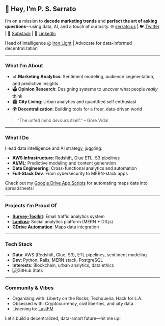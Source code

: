 ## 👋 Hey, I’m P. S. Serrato
I’m on a mission to **decode marketing trends** and **perfect the art of asking questions**—using data, AI, and a touch of curiosity.
🌐 [serrato.us](https://serrato.us) | 🐦 [Twitter](https://twitter.com/yourhandle) | 📝 [Substack](https://yoursubstack) | 💼 [LinkedIn](https://linkedin.com/in/yourprofile)

Head of Intelligence @ [Iron Light](https://ironlight.com) | Advocate for data-informed decentralization

---

### What I’m About
- 📊 **Marketing Analytics**: Sentiment modeling, audience segmentation, and predictive insights
- 🗳️ **Opinion Research**: Designing systems to uncover what people *really* think
- 🏙️ **City Living**: Urban analytics and quantified self enthusiast
- 🌍 **Decentralization**: Building tools for a freer, data-driven world

> "The unfed mind devours itself." – Gore Vidal

---

### What I Do
I lead data intelligence and AI strategy, juggling:
- **AWS Infrastructure**: Redshift, Glue ETL, S3 pipelines
- **AI/ML**: Predictive modeling and content generation
- **Data Engineering**: Cross-functional analytics and automation
- **Full-Stack Dev**: From cybersecurity to MERN-stack apps

Check out my [Google Drive App Scripts](https://github.com/sserrato/gdrive) for automating maps data into spreadsheets!

---

### Projects I’m Proud Of
- **[Survey-Toolkit](https://github.com/sserrato/survey-toolkit)**: Email traffic analytics system
- **[Lanikea](https://github.com/sserrato/lanikea)**: Social analytics platform (MERN + D3.js)
- **[GDrive Automation](https://github.com/sserrato/gdrive)**: Maps data integration


---

### Tech Stack
- **Data**: AWS (Redshift, Glue, S3), ETL pipelines, sentiment modeling
- **Dev**: Python, Rails, MERN stack, PostgreSQL
- **Interests**: Blockchain, urban analytics, data ethics
- ![GitHub Stats](https://github-readme-stats.vercel.app/api?username=sserrato&show_icons=true&theme=radical)

---

### Community & Vibes
- Organizing with: Liberty on the Rocks, Techqueria, Hack for L.A.
- Obsessed with: Cryptocurrency, civil liberties, and city data
- Listening to: [LastFM](https://last.fm/user/yourprofile)

Let’s build a decentralized, data-smart future—hit me up!

